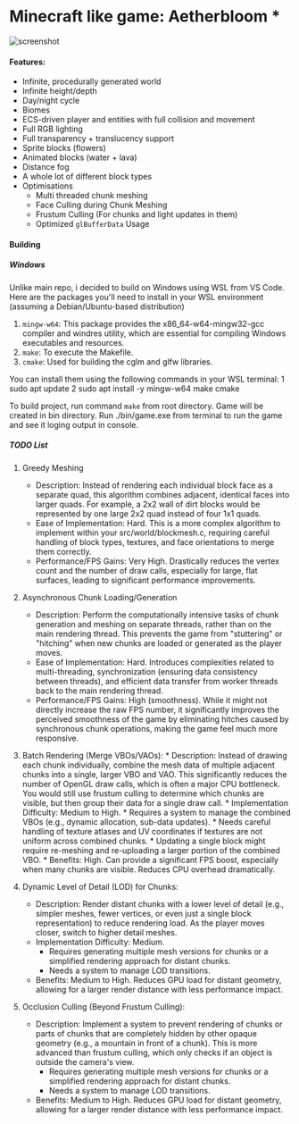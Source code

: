# Minecraft like game: Aetherbloom *

![screenshot](screenshots/1.png)

#### Features:
- Infinite, procedurally generated world
- Infinite height/depth
- Day/night cycle
- Biomes
- ECS-driven player and entities with full collision and movement
- Full RGB lighting
- Full transparency + translucency support
- Sprite blocks (flowers)
- Animated blocks (water + lava)
- Distance fog
- A whole lot of different block types
- Optimisations
    * Multi threaded chunk meshing
    * Face Culling during Chunk Meshing
    * Frustum Culling (For chunks and light updates in them)
    * Optimized `glBufferData` Usage

#### Building

##### Windows
Unlike main repo, i decided to build on Windows using WSL from VS Code.
Here are the packages you'll need to install in your WSL environment (assuming a Debian/Ubuntu-based distribution)            
   1. `mingw-w64`: This package provides the x86_64-w64-mingw32-gcc compiler and windres utility, which are essential for compiling Windows
      executables and resources.
   2. `make`: To execute the Makefile.
   3. `cmake`: Used for building the cglm and glfw libraries.

You can install them using the following commands in your WSL terminal:
   1 sudo apt update
   2 sudo apt install -y mingw-w64 make cmake

To build project, run command `make` from root directory. Game will be created in bin directory. Run ./bin/game.exe from terminal to run the game and see it loging output in console.

##### TODO List
1. Greedy Meshing
    * Description: Instead of rendering each individual block face as a separate quad, this algorithm combines adjacent, identical faces
        into larger quads. For example, a 2x2 wall of dirt blocks would be represented by one large 2x2 quad instead of four 1x1 quads.
    * Ease of Implementation: Hard. This is a more complex algorithm to implement within your src/world/blockmesh.c, requiring careful
        handling of block types, textures, and face orientations to merge them correctly.
    * Performance/FPS Gains: Very High. Drastically reduces the vertex count and the number of draw calls, especially for large, flat
        surfaces, leading to significant performance improvements.

2. Asynchronous Chunk Loading/Generation
    * Description: Perform the computationally intensive tasks of chunk generation and meshing on separate threads, rather than on the
        main rendering thread. This prevents the game from "stuttering" or "hitching" when new chunks are loaded or generated as the player
        moves.
    * Ease of Implementation: Hard. Introduces complexities related to multi-threading, synchronization (ensuring data consistency
        between threads), and efficient data transfer from worker threads back to the main rendering thread.
    * Performance/FPS Gains: High (smoothness). While it might not directly increase the raw FPS number, it significantly improves the
        perceived smoothness of the game by eliminating hitches caused by synchronous chunk operations, making the game feel much more
        responsive.

3. Batch Rendering (Merge VBOs/VAOs):
       * Description: Instead of drawing each chunk individually, combine the mesh data of multiple adjacent chunks into a single, larger VBO
          and VAO. This significantly reduces the number of OpenGL draw calls, which is often a major CPU bottleneck. You would still use
         frustum culling to determine which chunks are visible, but then group their data for a single draw call.
       * Implementation Difficulty: Medium to High.
           * Requires a system to manage the combined VBOs (e.g., dynamic allocation, sub-data updates).
           * Needs careful handling of texture atlases and UV coordinates if textures are not uniform across combined chunks.
           * Updating a single block might require re-meshing and re-uploading a larger portion of the combined VBO.
       * Benefits: High. Can provide a significant FPS boost, especially when many chunks are visible. Reduces CPU overhead dramatically.

4. Dynamic Level of Detail (LOD) for Chunks:
    * Description: Render distant chunks with a lower level of detail (e.g., simpler meshes, fewer vertices, or even just a single block
        representation) to reduce rendering load. As the player moves closer, switch to higher detail meshes.
    * Implementation Difficulty: Medium.
        * Requires generating multiple mesh versions for chunks or a simplified rendering approach for distant chunks.
        * Needs a system to manage LOD transitions.
    * Benefits: Medium to High. Reduces GPU load for distant geometry, allowing for a larger render distance with less performance
        impact.

5. Occlusion Culling (Beyond Frustum Culling):
    * Description: Implement a system to prevent rendering of chunks or parts of chunks that are completely hidden by other opaque
        geometry (e.g., a mountain in front of a chunk). This is more advanced than frustum culling, which only checks if an object is
        outside the camera's view.
        * Requires generating multiple mesh versions for chunks or a simplified rendering approach for distant chunks.
        * Needs a system to manage LOD transitions.
    * Benefits: Medium to High. Reduces GPU load for distant geometry, allowing for a larger render distance with less performance
        impact.

